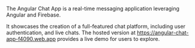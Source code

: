 The Angular Chat App is a real-time messaging application leveraging Angular and Firebase. 

It showcases the creation of a full-featured chat platform, including user authentication, and live chats.
The hosted version at https://angular-chat-app-f4090.web.app provides a live demo for users to explore. 

